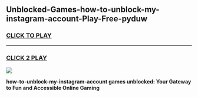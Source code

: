 
## Unblocked-Games-how-to-unblock-my-instagram-account-Play-Free-pyduw
<h3>
<a href="https://premium76.site?title=how-to-unblock-my-instagram-account&ref=18A1">CLICK TO PLAY</a></h3>
<hr>

<h3>
<a href="https://premium76.site?title=how-to-unblock-my-instagram-account&ref=18A1">CLICK 2 PLAY</a>
  
</h3>

<a href="https://premium76.site?title=how-to-unblock-my-instagram-account&ref=18A1"><img src="https://clearcache.store/games.png"></a>


**how-to-unblock-my-instagram-account games unblocked: Your Gateway to Fun and Accessible Online Gaming**
